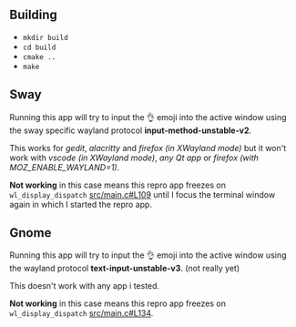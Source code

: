 ## Building

- `mkdir build`
- `cd build`
- `cmake ..`
- `make`

## Sway

Running this app will try to input the 👌 emoji into the active window using the sway specific wayland protocol **input-method-unstable-v2**.

This works for *gedit*, *alacritty* and *firefox (in XWayland mode)* but it won't work with *vscode (in XWayland mode)*, *any Qt app* or *firefox (with MOZ_ENABLE_WAYLAND=1)*.

**Not working** in this case means this repro app freezes on `wl_display_dispatch` [src/main.c#L109](src/main.c#L109) until I focus the terminal window again in which I started the repro app.

## Gnome

Running this app will try to input the 👌 emoji into the active window using the wayland protocol **text-input-unstable-v3**. (not really yet)

This doesn't work with any app i tested.

**Not working** in this case means this repro app freezes on `wl_display_dispatch` [src/main.c#L134](src/main.c#L134).

